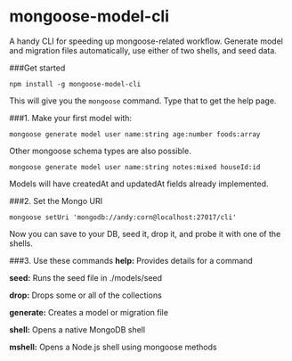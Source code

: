 # mongoose-model-cli

A handy CLI for speeding up mongoose-related workflow. Generate model and migration files automatically, use either of two shells, and seed data.

###Get started 
```
npm install -g mongoose-model-cli
```
This will give you the `mongoose` command. Type that to get the help page. 

###1. Make your first model with:
  ```
  mongoose generate model user name:string age:number foods:array
  ```
  Other mongoose schema types are also possible.
  ```
  mongoose generate model user name:string notes:mixed houseId:id
  ```
  Models will have createdAt and updatedAt fields already implemented.

###2. Set the Mongo URI
  ```
  mongoose setUri 'mongodb://andy:corn@localhost:27017/cli'
  ```
  Now you can save to your DB, seed it, drop it, and probe it with one of the shells.

###3. Use these commands
**help:**  Provides details for a command

**seed:**  Runs the seed file in ./models/seed

**drop:**  Drops some or all of the collections

**generate:**  Creates a model or migration file

**shell:**  Opens a native MongoDB shell

**mshell:**  Opens a Node.js shell using mongoose methods
